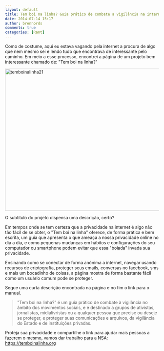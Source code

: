 ```yaml
---
layout: default
title: Tem boi na linha? Guia prático de combate a vigilância na internet
date: 2014-07-14 15:17
author: brennords
comments: true
categories: [Rant]
---
```

Como de costume, aqui eu estava vagando pela internet a procura de algo que nem mesmo sei e lendo tudo que encontrava de interessante pelo caminho. Em meio a esse processo, encontrei a página de um projeto bem interessante chamado de: "Tem boi na linha?"

<a href="https://brenn0.files.wordpress.com/2014/07/temboinalinha21.png"><img class="wp-image-1033 size-full" src="http://brenn0.files.wordpress.com/2014/07/temboinalinha21.png" alt="temboinalinha21" width="624" height="464" /></a>

O subtitulo do projeto dispensa uma descrição, certo?

Em tempos onde se tem certeza que a privacidade na internet é algo não tão fácil de se obter, o "Tem boi na linha" oferece, de forma prática e bem escrita, um guia que apresenta o que ameaça a nossa privacidade online no dia a dia, e como pequenas mudanças em hábitos e configurações do seu computador ou smartphone podem evitar que essa "boiada" invada sua privacidade.

<!--more-->

Ensinando como se conectar de forma anônima a internet, navegar usando recursos de criptografia, proteger seus emails, conversas no facebook, sms e mais um bocadinho de coisas, a página mostra de forma bastante fácil como um usuário comum pode se proteger.

Segue uma curta descrição encontrada na página e no fim o link para o manual.

<blockquote>
"Tem boi na linha?" é um guia prático de combate à vigilância no âmbito dos movimentos sociais, e é destinado a grupos de ativistas, jornalistas, midialivristas ou a qualquer pessoa que precise ou deseje se proteger, e proteger suas comunicações e arquivos, da vigilância do Estado e de instituições privadas.
</blockquote>

Proteja sua privacidade e compartilhe o link para ajudar mais pessoas a fazerem o mesmo, vamos dar trabalho para a NSA: <a href="https://temboinalinha.org" target="_blank">https://temboinalinha.org</a>

